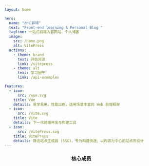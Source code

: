 ```yaml
---
layout: home

hero:  
  name: "かく郭琦" 
  text: "Front-end learning & Personal Blog "
  tagline: 一站式前端内容网站，个人博客
  image:
    src: /home.png
    alt: VitePress
  actions:
    - theme: brand
      text: 开始阅读
      link: /vitepress
    - theme: alt
      text: 学习圈子
      link: /api-examples

features:
  - icon: 
      src: /vue.svg
    title: Vue
    details: 易学易用，性能出色，适用场景丰富的 Web 前端框架
  - icon: 
      src: /vite.svg
    title: Vite
    details: 下一代前端开发与构建工具
  - icon: 
      src: /vitePress.svg
    title: VitePress
    details: 静态站点生成器 (SSG)，专为构建快速、以内容为中心的站点而设计
---
```




<script setup>

import { VPTeamMembers } from 'vitepress/theme'

const members = [
  {
    avatar: '/logo.jpg',
    name: 'かく郭琦',
    title: 'Creator By',
    links: [
      { icon: 'github', link: 'https://github.com/guoqiGG' },
      { icon: "instagram", link: "https://www.instagram.com/o" }
    ]
  },
 {
    avatar: 'https://www.github.com/yyx990803.png',
    name: 'Evan You',
    title: 'Creator',
    links: [
      { icon: 'github', link: 'https://github.com/yyx990803' },
      { icon: 'twitter', link: 'https://twitter.com/youyuxi' },
    ]
  },
]
</script>

<div style="text-align:center;"><h3>核心成员</h3></div>

<VPTeamMembers class="member" size="small" :members="members" />
